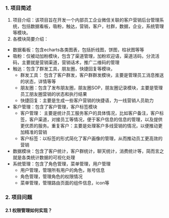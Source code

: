 ### 1. 项目简述
1. 项目介绍：该项目旨在开发一个内部员工企业微信关联的客户营销后台管理系统，包括数据看板，吸粉，触达，营销，客户，社群，数据，企业，系统管理等模块。
2. 各模块简要介绍：
- 数据看板：包含echarts各类图表，包括折线图，饼图，柱状图等等
- 吸粉：仅被动加粉模块，包含了渠道管理，加粉欢迎语，渠道活码，分流活码，主要就是营销渠道，营销话术，推广二维码的管理
- 触达：包含了群发工具，朋友圈，快捷回复等模块，
    - 群发工具： 包含了客户群发，客户群群发模块，主要是管理员工消息推送的状态，详情等等
    - 朋友圈：包含了发布朋友圈，朋友圈SOP，朋友圈记录模块，主要是管理员工朋友圈营销的状态和执行结果
    - 快捷回复：主要是生成一些客户营销的快捷语，为一线营销人员助力
- 客户管理：包含了客户管理，客户标签模块
    - 客户管理： 主要是统计员工服务客户的具体情况，比如客户备注，客户标签，客户渠道，对接员工等情况，便于客户信息的信息的管理，以及提供更优质的服务。重复客户：主要是处理客户多线营销的情况，以便推动更加精准的营销
    - 客户标签：以标签的形式简化了客户画像的管理，从而推动员工更高效的营销
- 数据模块：包含了客户统计，客户群统计，聊天统计，消费统计等，简而言之就是各类统计数据的可视化处理
- 系统管理：包含了角色管理，菜单管理，用户管理
    - 用户管理，管理所有用户的角色，账号信息
    - 角色管理，管理角色的权限情况
    - 菜单管理，管理路由页面的组件信息，icon等

### 2. 项目问题
#### 2.1 权限管理如何实现？
